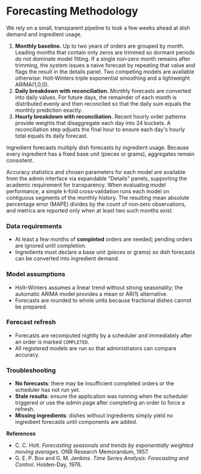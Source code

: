 # Forecasting Methodology

We rely on a small, transparent pipeline to look a few weeks ahead at dish demand and ingredient usage.

1. **Monthly baseline.** Up to two years of orders are grouped by month. Leading months that contain only zeros are trimmed so dormant periods do not dominate model fitting. If a single non‑zero month remains after trimming, the system issues a naive forecast by repeating that value and flags the result in the details panel. Two competing models are available otherwise: Holt‑Winters triple exponential smoothing and a lightweight ARIMA(1,0,0).
2. **Daily breakdown with reconciliation.** Monthly forecasts are converted into daily values. For future days, the remainder of each month is distributed evenly and then reconciled so that the daily sum equals the monthly prediction exactly.
3. **Hourly breakdown with reconciliation.** Recent hourly order patterns provide weights that disaggregate each day into 24 buckets. A reconciliation step adjusts the final hour to ensure each day's hourly total equals its daily forecast.

Ingredient forecasts multiply dish forecasts by ingredient usage. Because every ingredient has a fixed base unit (pieces or grams), aggregates remain consistent.

Accuracy statistics and chosen parameters for each model are available from the admin interface via expandable “Details” panels, supporting the academic requirement for transparency. When evaluating model performance, a simple k‑fold cross‑validation runs each model on contiguous segments of the monthly history. The resulting mean absolute percentage error (MAPE) divides by the count of non‑zero observations, and metrics are reported only when at least two such months exist.

### Data requirements
- At least a few months of **completed** orders are needed; pending orders are ignored until completion.
- Ingredients must declare a base unit (pieces or grams) so dish forecasts can be converted into ingredient demand.

### Model assumptions
- Holt–Winters assumes a linear trend without strong seasonality; the automatic ARIMA model provides a mean or AR(1) alternative.
- Forecasts are rounded to whole units because fractional dishes cannot be prepared.

### Forecast refresh
- Forecasts are recomputed nightly by a scheduler and immediately after an order is marked `COMPLETED`.
- All registered models are run so that administrators can compare accuracy.

### Troubleshooting
- **No forecasts**: there may be insufficient completed orders or the scheduler has not run yet.
- **Stale results**: ensure the application was running when the scheduler triggered or use the admin page after completing an order to force a refresh.
- **Missing ingredients**: dishes without ingredients simply yield no ingredient forecasts until components are added.

**References**
- C. C. Holt. *Forecasting seasonals and trends by exponentially weighted moving averages*. ONR Research Memorandum, 1957.
- G. E. P. Box and G. M. Jenkins. *Time Series Analysis: Forecasting and Control*. Holden-Day, 1976.
